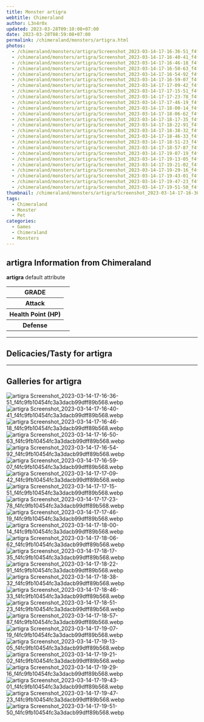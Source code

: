 ```yaml
---
title: Monster artigra
webtitle: Chimeraland
author: L3n4r0x
updated: 2023-03-28T09:10:08+07:00
date: 2023-03-28T08:59:08+07:00
permalink: /chimeraland/monsters/artigra.html
photos:
  - /chimeraland/monsters/artigra/Screenshot_2023-03-14-17-16-36-51_f4fc9fb10454fc3a3dacb99dff89b568.webp
  - /chimeraland/monsters/artigra/Screenshot_2023-03-14-17-16-40-41_f4fc9fb10454fc3a3dacb99dff89b568.webp
  - /chimeraland/monsters/artigra/Screenshot_2023-03-14-17-16-46-18_f4fc9fb10454fc3a3dacb99dff89b568.webp
  - /chimeraland/monsters/artigra/Screenshot_2023-03-14-17-16-50-63_f4fc9fb10454fc3a3dacb99dff89b568.webp
  - /chimeraland/monsters/artigra/Screenshot_2023-03-14-17-16-54-92_f4fc9fb10454fc3a3dacb99dff89b568.webp
  - /chimeraland/monsters/artigra/Screenshot_2023-03-14-17-16-59-07_f4fc9fb10454fc3a3dacb99dff89b568.webp
  - /chimeraland/monsters/artigra/Screenshot_2023-03-14-17-17-09-42_f4fc9fb10454fc3a3dacb99dff89b568.webp
  - /chimeraland/monsters/artigra/Screenshot_2023-03-14-17-17-15-51_f4fc9fb10454fc3a3dacb99dff89b568.webp
  - /chimeraland/monsters/artigra/Screenshot_2023-03-14-17-17-23-78_f4fc9fb10454fc3a3dacb99dff89b568.webp
  - /chimeraland/monsters/artigra/Screenshot_2023-03-14-17-17-46-19_f4fc9fb10454fc3a3dacb99dff89b568.webp
  - /chimeraland/monsters/artigra/Screenshot_2023-03-14-17-18-00-14_f4fc9fb10454fc3a3dacb99dff89b568.webp
  - /chimeraland/monsters/artigra/Screenshot_2023-03-14-17-18-06-62_f4fc9fb10454fc3a3dacb99dff89b568.webp
  - /chimeraland/monsters/artigra/Screenshot_2023-03-14-17-18-17-35_f4fc9fb10454fc3a3dacb99dff89b568.webp
  - /chimeraland/monsters/artigra/Screenshot_2023-03-14-17-18-22-91_f4fc9fb10454fc3a3dacb99dff89b568.webp
  - /chimeraland/monsters/artigra/Screenshot_2023-03-14-17-18-38-32_f4fc9fb10454fc3a3dacb99dff89b568.webp
  - /chimeraland/monsters/artigra/Screenshot_2023-03-14-17-18-46-33_f4fc9fb10454fc3a3dacb99dff89b568.webp
  - /chimeraland/monsters/artigra/Screenshot_2023-03-14-17-18-51-23_f4fc9fb10454fc3a3dacb99dff89b568.webp
  - /chimeraland/monsters/artigra/Screenshot_2023-03-14-17-18-57-87_f4fc9fb10454fc3a3dacb99dff89b568.webp
  - /chimeraland/monsters/artigra/Screenshot_2023-03-14-17-19-07-19_f4fc9fb10454fc3a3dacb99dff89b568.webp
  - /chimeraland/monsters/artigra/Screenshot_2023-03-14-17-19-13-05_f4fc9fb10454fc3a3dacb99dff89b568.webp
  - /chimeraland/monsters/artigra/Screenshot_2023-03-14-17-19-21-02_f4fc9fb10454fc3a3dacb99dff89b568.webp
  - /chimeraland/monsters/artigra/Screenshot_2023-03-14-17-19-29-16_f4fc9fb10454fc3a3dacb99dff89b568.webp
  - /chimeraland/monsters/artigra/Screenshot_2023-03-14-17-19-43-01_f4fc9fb10454fc3a3dacb99dff89b568.webp
  - /chimeraland/monsters/artigra/Screenshot_2023-03-14-17-19-47-23_f4fc9fb10454fc3a3dacb99dff89b568.webp
  - /chimeraland/monsters/artigra/Screenshot_2023-03-14-17-19-51-50_f4fc9fb10454fc3a3dacb99dff89b568.webp
thumbnail: /chimeraland/monsters/artigra/Screenshot_2023-03-14-17-16-36-51_f4fc9fb10454fc3a3dacb99dff89b568.webp
tags:
  - Chimeraland
  - Monster
  - Pet
categories:
  - Games
  - Chimeraland
  - Monsters
---
```


<section id="bootstrap-wrapper"><link rel="stylesheet" href="https://cdn.statically.io/gh/dimaslanjaka/Web-Manajemen/40ac3225/css/bootstrap-4.5-wrapper.css"/><h2>artigra Information from Chimeraland</h2><p><b>artigra</b> default attribute <table><tr><th>GRADE</th><td></td></tr><tr><th>Attack</th><td></td></tr><tr><th>Health Point (HP)</th><td></td></tr><tr><th>Defense</th><td></td></tr></table></p><hr/><h2>Delicacies/Tasty for artigra</h2><hr/><div id="gallery"><h2>Galleries for artigra</h2><div class="row"><div class="col-lg-6 col-12"><img src="/chimeraland/monsters/artigra/Screenshot_2023-03-14-17-16-36-51_f4fc9fb10454fc3a3dacb99dff89b568.webp" alt="artigra Screenshot_2023-03-14-17-16-36-51_f4fc9fb10454fc3a3dacb99dff89b568.webp"/></div><div class="col-lg-6 col-12"><img src="/chimeraland/monsters/artigra/Screenshot_2023-03-14-17-16-40-41_f4fc9fb10454fc3a3dacb99dff89b568.webp" alt="artigra Screenshot_2023-03-14-17-16-40-41_f4fc9fb10454fc3a3dacb99dff89b568.webp"/></div><div class="col-lg-6 col-12"><img src="/chimeraland/monsters/artigra/Screenshot_2023-03-14-17-16-46-18_f4fc9fb10454fc3a3dacb99dff89b568.webp" alt="artigra Screenshot_2023-03-14-17-16-46-18_f4fc9fb10454fc3a3dacb99dff89b568.webp"/></div><div class="col-lg-6 col-12"><img src="/chimeraland/monsters/artigra/Screenshot_2023-03-14-17-16-50-63_f4fc9fb10454fc3a3dacb99dff89b568.webp" alt="artigra Screenshot_2023-03-14-17-16-50-63_f4fc9fb10454fc3a3dacb99dff89b568.webp"/></div><div class="col-lg-6 col-12"><img src="/chimeraland/monsters/artigra/Screenshot_2023-03-14-17-16-54-92_f4fc9fb10454fc3a3dacb99dff89b568.webp" alt="artigra Screenshot_2023-03-14-17-16-54-92_f4fc9fb10454fc3a3dacb99dff89b568.webp"/></div><div class="col-lg-6 col-12"><img src="/chimeraland/monsters/artigra/Screenshot_2023-03-14-17-16-59-07_f4fc9fb10454fc3a3dacb99dff89b568.webp" alt="artigra Screenshot_2023-03-14-17-16-59-07_f4fc9fb10454fc3a3dacb99dff89b568.webp"/></div><div class="col-lg-6 col-12"><img src="/chimeraland/monsters/artigra/Screenshot_2023-03-14-17-17-09-42_f4fc9fb10454fc3a3dacb99dff89b568.webp" alt="artigra Screenshot_2023-03-14-17-17-09-42_f4fc9fb10454fc3a3dacb99dff89b568.webp"/></div><div class="col-lg-6 col-12"><img src="/chimeraland/monsters/artigra/Screenshot_2023-03-14-17-17-15-51_f4fc9fb10454fc3a3dacb99dff89b568.webp" alt="artigra Screenshot_2023-03-14-17-17-15-51_f4fc9fb10454fc3a3dacb99dff89b568.webp"/></div><div class="col-lg-6 col-12"><img src="/chimeraland/monsters/artigra/Screenshot_2023-03-14-17-17-23-78_f4fc9fb10454fc3a3dacb99dff89b568.webp" alt="artigra Screenshot_2023-03-14-17-17-23-78_f4fc9fb10454fc3a3dacb99dff89b568.webp"/></div><div class="col-lg-6 col-12"><img src="/chimeraland/monsters/artigra/Screenshot_2023-03-14-17-17-46-19_f4fc9fb10454fc3a3dacb99dff89b568.webp" alt="artigra Screenshot_2023-03-14-17-17-46-19_f4fc9fb10454fc3a3dacb99dff89b568.webp"/></div><div class="col-lg-6 col-12"><img src="/chimeraland/monsters/artigra/Screenshot_2023-03-14-17-18-00-14_f4fc9fb10454fc3a3dacb99dff89b568.webp" alt="artigra Screenshot_2023-03-14-17-18-00-14_f4fc9fb10454fc3a3dacb99dff89b568.webp"/></div><div class="col-lg-6 col-12"><img src="/chimeraland/monsters/artigra/Screenshot_2023-03-14-17-18-06-62_f4fc9fb10454fc3a3dacb99dff89b568.webp" alt="artigra Screenshot_2023-03-14-17-18-06-62_f4fc9fb10454fc3a3dacb99dff89b568.webp"/></div><div class="col-lg-6 col-12"><img src="/chimeraland/monsters/artigra/Screenshot_2023-03-14-17-18-17-35_f4fc9fb10454fc3a3dacb99dff89b568.webp" alt="artigra Screenshot_2023-03-14-17-18-17-35_f4fc9fb10454fc3a3dacb99dff89b568.webp"/></div><div class="col-lg-6 col-12"><img src="/chimeraland/monsters/artigra/Screenshot_2023-03-14-17-18-22-91_f4fc9fb10454fc3a3dacb99dff89b568.webp" alt="artigra Screenshot_2023-03-14-17-18-22-91_f4fc9fb10454fc3a3dacb99dff89b568.webp"/></div><div class="col-lg-6 col-12"><img src="/chimeraland/monsters/artigra/Screenshot_2023-03-14-17-18-38-32_f4fc9fb10454fc3a3dacb99dff89b568.webp" alt="artigra Screenshot_2023-03-14-17-18-38-32_f4fc9fb10454fc3a3dacb99dff89b568.webp"/></div><div class="col-lg-6 col-12"><img src="/chimeraland/monsters/artigra/Screenshot_2023-03-14-17-18-46-33_f4fc9fb10454fc3a3dacb99dff89b568.webp" alt="artigra Screenshot_2023-03-14-17-18-46-33_f4fc9fb10454fc3a3dacb99dff89b568.webp"/></div><div class="col-lg-6 col-12"><img src="/chimeraland/monsters/artigra/Screenshot_2023-03-14-17-18-51-23_f4fc9fb10454fc3a3dacb99dff89b568.webp" alt="artigra Screenshot_2023-03-14-17-18-51-23_f4fc9fb10454fc3a3dacb99dff89b568.webp"/></div><div class="col-lg-6 col-12"><img src="/chimeraland/monsters/artigra/Screenshot_2023-03-14-17-18-57-87_f4fc9fb10454fc3a3dacb99dff89b568.webp" alt="artigra Screenshot_2023-03-14-17-18-57-87_f4fc9fb10454fc3a3dacb99dff89b568.webp"/></div><div class="col-lg-6 col-12"><img src="/chimeraland/monsters/artigra/Screenshot_2023-03-14-17-19-07-19_f4fc9fb10454fc3a3dacb99dff89b568.webp" alt="artigra Screenshot_2023-03-14-17-19-07-19_f4fc9fb10454fc3a3dacb99dff89b568.webp"/></div><div class="col-lg-6 col-12"><img src="/chimeraland/monsters/artigra/Screenshot_2023-03-14-17-19-13-05_f4fc9fb10454fc3a3dacb99dff89b568.webp" alt="artigra Screenshot_2023-03-14-17-19-13-05_f4fc9fb10454fc3a3dacb99dff89b568.webp"/></div><div class="col-lg-6 col-12"><img src="/chimeraland/monsters/artigra/Screenshot_2023-03-14-17-19-21-02_f4fc9fb10454fc3a3dacb99dff89b568.webp" alt="artigra Screenshot_2023-03-14-17-19-21-02_f4fc9fb10454fc3a3dacb99dff89b568.webp"/></div><div class="col-lg-6 col-12"><img src="/chimeraland/monsters/artigra/Screenshot_2023-03-14-17-19-29-16_f4fc9fb10454fc3a3dacb99dff89b568.webp" alt="artigra Screenshot_2023-03-14-17-19-29-16_f4fc9fb10454fc3a3dacb99dff89b568.webp"/></div><div class="col-lg-6 col-12"><img src="/chimeraland/monsters/artigra/Screenshot_2023-03-14-17-19-43-01_f4fc9fb10454fc3a3dacb99dff89b568.webp" alt="artigra Screenshot_2023-03-14-17-19-43-01_f4fc9fb10454fc3a3dacb99dff89b568.webp"/></div><div class="col-lg-6 col-12"><img src="/chimeraland/monsters/artigra/Screenshot_2023-03-14-17-19-47-23_f4fc9fb10454fc3a3dacb99dff89b568.webp" alt="artigra Screenshot_2023-03-14-17-19-47-23_f4fc9fb10454fc3a3dacb99dff89b568.webp"/></div><div class="col-lg-6 col-12"><img src="/chimeraland/monsters/artigra/Screenshot_2023-03-14-17-19-51-50_f4fc9fb10454fc3a3dacb99dff89b568.webp" alt="artigra Screenshot_2023-03-14-17-19-51-50_f4fc9fb10454fc3a3dacb99dff89b568.webp"/></div></div></div></section>